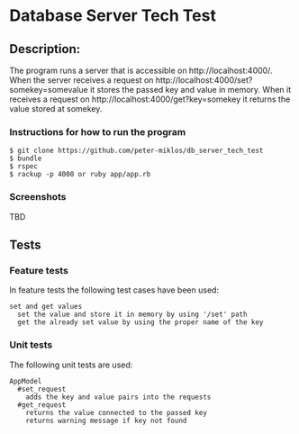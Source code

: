 Database Server Tech Test
=================

Description:
-------

The program runs a server that is accessible on http://localhost:4000/. When the server receives a request on http://localhost:4000/set?somekey=somevalue it stores the passed key and value in memory. When it receives a request on http://localhost:4000/get?key=somekey it returns the value stored at somekey.

### Instructions for how to run the program

```
$ git clone https://github.com/peter-miklos/db_server_tech_test
$ bundle
$ rspec
$ rackup -p 4000 or ruby app/app.rb
```

### Screenshots
TBD

Tests
-------
### Feature tests
In feature tests the following test cases have been used:
```
set and get values
  set the value and store it in memory by using '/set' path
  get the already set value by using the proper name of the key

```
### Unit tests
The following unit tests are used:
```
AppModel
  #set_request
    adds the key and value pairs into the requests
  #get_request
    returns the value connected to the passed key
    returns warning message if key not found
```
